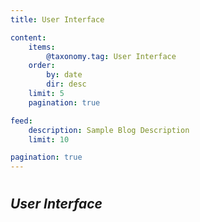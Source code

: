 ```yaml
---
title: User Interface

content:
    items:
        @taxonomy.tag: User Interface
    order:
        by: date
        dir: desc
    limit: 5
    pagination: true

feed:
    description: Sample Blog Description
    limit: 10

pagination: true
---
```

#
## *User Interface*
